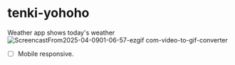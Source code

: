 # tenki-yohoho
Weather app shows today's weather
![ScreencastFrom2025-04-0901-06-57-ezgif com-video-to-gif-converter](https://github.com/user-attachments/assets/712d48ca-8780-4b43-bb3f-d026f2cd54d3)

- [ ] Mobile responsive.